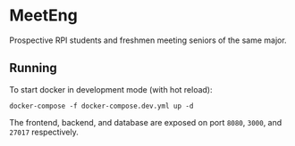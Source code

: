 # MeetEng
Prospective RPI students and freshmen meeting seniors of the same major.

## Running
To start docker in development mode (with hot reload):
```
docker-compose -f docker-compose.dev.yml up -d
```
The frontend, backend, and database are exposed on port `8080`, `3000`, and `27017` respectively.